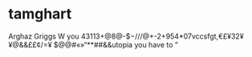 # tamghart
Arghaz
Griggs W you 43113+@$8$@-$$-///$@+-2+954*07vccsfgt,€£¥32¥¥@&&££¢/=¥ $@@#«»“**##&&utopia you have to  ”
